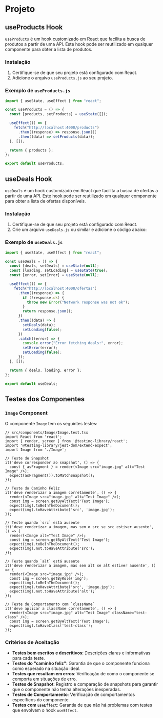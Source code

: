 # Projeto

## useProducts Hook

`useProducts` é um hook customizado em React que facilita a busca de produtos a partir de uma API. Este hook pode ser reutilizado em qualquer componente para obter a lista de produtos.

### Instalação

1. Certifique-se de que seu projeto está configurado com React.
2. Adicione o arquivo `useProducts.js` ao seu projeto.

### Exemplo de `useProducts.js`

```javascript
import { useState, useEffect } from "react";

const useProducts = () => {
  const [products, setProducts] = useState([]);

  useEffect(() => {
    fetch("http://localhost:4000/products")
      .then((response) => response.json())
      .then((data) => setProducts(data));
  }, []);

  return { products };
};

export default useProducts;
```

## useDeals Hook

`useDeals` é um hook customizado em React que facilita a busca de ofertas a partir de uma API. Este hook pode ser reutilizado em qualquer componente para obter a lista de ofertas disponíveis.

### Instalação

1. Certifique-se de que seu projeto está configurado com React.
2. Crie um arquivo `useDeals.js` ou similar e adicione o código abaixo:

### Exemplo de `useDeals.js`

```javascript
import { useState, useEffect } from "react";

const useDeals = () => {
  const [deals, setDeals] = useState(null);
  const [loading, setLoading] = useState(true);
  const [error, setError] = useState(null);

  useEffect(() => {
    fetch("http://localhost:4000/ofertas")
      .then((response) => {
        if (!response.ok) {
          throw new Error("Network response was not ok");
        }
        return response.json();
      })
      .then((data) => {
        setDeals(data);
        setLoading(false);
      })
      .catch((error) => {
        console.error("Error fetching deals:", error);
        setError(error);
        setLoading(false);
      });
  }, []);

  return { deals, loading, error };
};

export default useDeals;
```

## Testes dos Componentes

### `Image` Component

O componente `Image` tem os seguintes testes:

```tsx
// src/components/Image/Image.test.tsx
import React from 'react';
import { render, screen } from '@testing-library/react';
import '@testing-library/jest-dom/extend-expect';
import Image from './Image';

// Teste de Snapshot
it('deve corresponder ao snapshot', () => {
  const { asFragment } = render(<Image src="image.jpg" alt="Test Image" />);
  expect(asFragment()).toMatchSnapshot();
});

// Teste do Caminho Feliz
it('deve renderizar a imagem corretamente', () => {
  render(<Image src="image.jpg" alt="Test Image" />);
  const img = screen.getByAltText('Test Image');
  expect(img).toBeInTheDocument();
  expect(img).toHaveAttribute('src', 'image.jpg');
});

// Teste quando `src` está ausente
it('deve renderizar a imagem, mas sem o src se src estiver ausente', () => {
  render(<Image alt="Test Image" />);
  const img = screen.getByAltText('Test Image');
  expect(img).toBeInTheDocument();
  expect(img).not.toHaveAttribute('src');
});

// Teste quando `alt` está ausente
it('deve renderizar a imagem, mas sem alt se alt estiver ausente', () => {
  render(<Image src="image.jpg" />);
  const img = screen.getByRole('img');
  expect(img).toBeInTheDocument();
  expect(img).toHaveAttribute('src', 'image.jpg');
  expect(img).not.toHaveAttribute('alt');
});

// Teste de Comportamento com `className`
it('deve aplicar a className corretamente', () => {
  render(<Image src="image.jpg" alt="Test Image" className="test-class" />);
  const img = screen.getByAltText('Test Image');
  expect(img).toHaveClass('test-class');
});
```

### Critérios de Aceitação

- **Testes bem escritos e descritivos**: Descrições claras e informativas para cada teste.
- **Testes do "caminho feliz"**: Garantia de que o componente funciona como esperado na situação ideal.
- **Testes que resultam em erros**: Verificação de como o componente se comporta em situações de erro.
- **Testes de Snapshot**: Registro e comparação de snapshots para garantir que o componente não tenha alterações inesperadas.
- **Testes de Comportamento**: Verificação de comportamentos específicos do componente.
- **Testes com `useEffect`**: Garantia de que não há problemas com testes que envolvem o hook `useEffect`.

